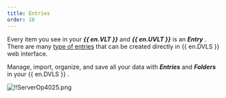 ```yaml
---
title: Entries
order: 10
---
```

Every item you see in your ***{{ en.VLT }}*** and ***{{ en.UVLT }}*** is an ***Entry*** . There are many [type of entries](/server/web-interface/vault/entries/entry-type/) that can be created directly in {{ en.DVLS }} web interface.  

Manage, import, organize, and save all your data with ***Entries*** and ***Folders*** in your {{ en.DVLS }} .  

![!!ServerOp4025.png](https://webdevolutions.azureedge.net/docs/en/server/ServerOp4025.png) 
